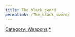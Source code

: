 ```yaml
---
title: The black sword
permalink: /The_black_sword/
---
```


[Category: Weapons](Category:_Weapons "wikilink")
[\*](Category:_Slashing_weapons "wikilink")